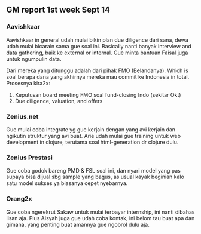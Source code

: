 ## GM report 1st week Sept 14  


### Aavishkaar

Aavishkaar in general udah mulai bikin plan due diligence dari
sana, dewa udah mulai bicarain sama gue soal ini. Basically nanti
banyak interview and data gathering, baik ke external or internal.
Gue minta bantuan Faisal juga untuk ngumpulin data.

Dari mereka yang ditunggu adalah dari pihak FMO (Belandanya). Which
is soal berapa dana yang akhirnya mereka mau commit ke Indonesia in
total. Prosesnya kira2x:

1. Keputusan board meeting FMO soal fund-closing Indo (sekitar Okt)
2. Due diligence, valuation, and offers

### Zenius.net

Gue mulai coba integrate yg gue kerjain dengan yang avi kerjain dan
ngikutin struktur yang avi buat. Arie udah mulai gue training untuk
web development in clojure, terutama soal html-generation dr clojure
dulu.

### Zenius Prestasi

Gue coba godok bareng PMD & FSL soal ini, dan nyari model yang pas
supaya bisa dijual sbg sample yang bagus, as usual kayak beginian
kalo satu model sukses ya biasanya cepet nyebarnya.

### Orang2x

Gue coba ngerekrut Sakaw untuk mulai terbayar internship, ini nanti
dibahas lisan aja. Plus Aisyah juga gue udah coba kontak, ini belom
tau buat apa dan gimana, yang penting buat amannya gue ngobrol dulu
aja.





